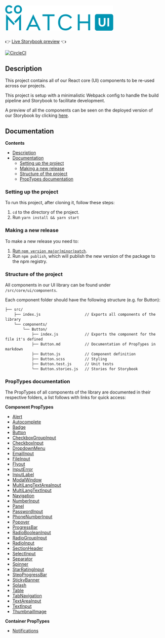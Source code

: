 # <img src="./comatchUiLogo.svg" width="350" alt="COMATCH UI">

:point_right: [Live Storybook preview](https://comatch.github.io/comatch-ui/) :point_left:

[![CircleCI](https://circleci.com/gh/COMATCH/comatch-ui.svg?style=svg&circle-token=b2eea611c1911aa0d1f9c3ccf48631766425f5ec)](https://circleci.com/gh/COMATCH/comatch-ui)

## Description

This project contains all of our React core (UI) components to be re-used across our projects.

This project is setup with a minimalistic Webpack config to handle the build pipeline and Storybook to facilitate development.

A preview of all the components can be seen on the deployed version of our Storybook by clicking [here](https://comatch.github.io/comatch-ui/).

## Documentation

**Contents**

  - [Description](#description)
  - [Documentation](#documentation)
    - [Setting up the project](#setting-up-the-project)
    - [Making a new release](#making-a-new-release)
    - [Structure of the project](#structure-of-the-project)
    - [PropTypes documentation](#proptypes-documentation)

### Setting up the project

To run this project, after cloning it, follow these steps:

1. `cd` to the directory of the project.
2. Run `yarn install && yarn start`

### Making a new release

To make a new release you need to:

1. [Run `npm version major|minor|patch`](https://docs.npmjs.com/cli/version).
2. Run `npm publish`, which will publish the new version of the package to the npm registry.

### Structure of the project

All components in our UI library can be found under `/src/core/ui/components`.

Each component folder should have the following structure (e.g. for Button):

```
├── src/
    ├── index.js                    // Exports all components of the library
    └── components/
        └── Button/
            ├── index.js            // Exports the component for the file it's defined
            ├── Button.md           // Documentation of PropTypes in markdown
            ├── Button.js           // Component definition
            ├── Button.scss         // Styling
            ├── Button.test.js      // Unit tests
            └── Button.stories.js   // Stories for Storybook
```

### PropTypes documentation

The PropTypes of all components of the library are documented in their respective folders, a list follows with links for quick access:

**Component PropTypes**

-   [Alert](https://github.com/COMATCH/comatch-ui/blob/master/src/core/ui/components/Alert/Alert.md)
-   [Autocomplete](https://github.com/COMATCH/comatch-ui/blob/master/src/core/ui/components/Autocomplete/Autocomplete.md)
-   [Badge](https://github.com/COMATCH/comatch-ui/blob/master/src/core/ui/components/Badge/Badge.md)
-   [Button](https://github.com/COMATCH/comatch-ui/blob/master/src/core/ui/components/Button/Button.md)
-   [CheckboxGroupInput](https://github.com/COMATCH/comatch-ui/blob/master/src/core/ui/components/CheckboxGroupInput/CheckboxGroupInput.md)
-   [CheckboxInput](https://github.com/COMATCH/comatch-ui/blob/master/src/core/ui/components/CheckboxInput/CheckboxInput.md)
-   [DropdownMenu](https://github.com/COMATCH/comatch-ui/blob/master/src/core/ui/components/DropdownMenu/DropdownMenu.md)
-   [EmailInput](https://github.com/COMATCH/comatch-ui/blob/master/src/core/ui/components/EmailInput/EmailInput.md)
-   [FileInput](https://github.com/COMATCH/comatch-ui/blob/master/src/core/ui/components/FileInput/FileInput.md)
-   [Flyout](https://github.com/COMATCH/comatch-ui/blob/master/src/core/ui/components/Flyout/Flyout.md)
-   [InputError](https://github.com/COMATCH/comatch-ui/blob/master/src/core/ui/components/InputError/InputError.md)
-   [InputLabel](https://github.com/COMATCH/comatch-ui/blob/master/src/core/ui/components/InputLabel/InputLabel.md)
-   [ModalWindow](https://github.com/COMATCH/comatch-ui/blob/master/src/core/ui/components/ModalWindow/ModalWindow.md)
-   [MultiLangTextAreaInput](https://github.com/COMATCH/comatch-ui/blob/master/src/core/ui/components/MultiLangTextAreaInput/MultiLangTextAreaInput.md)
-   [MultiLangTextInput](https://github.com/COMATCH/comatch-ui/blob/master/src/core/ui/components/MultiLangTextInput/MultiLangTextInput.md)
-   [Navigation](https://github.com/COMATCH/comatch-ui/blob/master/src/core/ui/components/Navigation/Navigation.md)
-   [NumberInput](https://github.com/COMATCH/comatch-ui/blob/master/src/core/ui/components/NumberInput/NumberInput.md)
-   [Panel](https://github.com/COMATCH/comatch-ui/blob/master/src/core/ui/components/Panel/Panel.md)
-   [PasswordInput](https://github.com/COMATCH/comatch-ui/blob/master/src/core/ui/components/PasswordInput/PasswordInput.md)
-   [PhoneNumberInput](https://github.com/COMATCH/comatch-ui/blob/master/src/core/ui/components/PhoneNumberInput/PhoneNumberInput.md)
-   [Popover](https://github.com/COMATCH/comatch-ui/blob/master/src/core/ui/components/Popover/Popover.md)
-   [ProgressBar](https://github.com/COMATCH/comatch-ui/blob/master/src/core/ui/components/ProgressBar/ProgressBar.md)
-   [RadioBooleanInput](https://github.com/COMATCH/comatch-ui/blob/master/src/core/ui/components/RadioBooleanInput/RadioBooleanInput.md)
-   [RadioGroupInput](https://github.com/COMATCH/comatch-ui/blob/master/src/core/ui/components/RadioGroupInput/RadioGroupInput.md)
-   [RadioInput](https://github.com/COMATCH/comatch-ui/blob/master/src/core/ui/components/RadioInput/RadioInput.md)
-   [SectionHeader](https://github.com/COMATCH/comatch-ui/blob/master/src/core/ui/components/SectionHeader/SectionHeader.md)
-   [SelectInput](https://github.com/COMATCH/comatch-ui/blob/master/src/core/ui/components/SelectInput/SelectInput.md)
-   [Separator](https://github.jcom/COMATCH/comatch-ui/blob/master/src/core/ui/components/Separator/Separator.md)
-   [Spinner](https://github.com/COMATCH/comatch-ui/blob/master/src/core/ui/components/Spinner/Spinner.md)
-   [StarRatingInput](https://github.com/COMATCH/comatch-ui/blob/master/src/core/ui/components/StarRatingInput/StarRatingInput.md)
-   [StepProgressBar](https://github.com/COMATCH/comatch-ui/blob/master/src/core/ui/components/StepProgressBar/StepProgressBar.md)
-   [StickyBanner](https://github.com/COMATCH/comatch-ui/blob/master/src/core/ui/components/StickyBanner/StickyBanner.md)
-   [Splash](https://github.com/COMATCH/comatch-ui/blob/master/src/core/ui/components/Splash/Splash.md)
-   [Table](https://github.com/COMATCH/comatch-ui/blob/master/src/core/ui/components/Table/Table.md)
-   [TabNavigation](https://github.com/COMATCH/comatch-ui/blob/master/src/core/ui/components/TabNavigation/TabNavigation.md)
-   [TextAreaInput](https://github.com/COMATCH/comatch-ui/blob/master/src/core/ui/components/TextAreaInput/TextAreaInput.md)
-   [TextInput](https://github.com/COMATCH/comatch-ui/blob/master/src/core/ui/components/TextInput/TextInput.md)
-   [ThumbnailImage](https://github.com/COMATCH/comatch-ui/blob/master/src/core/ui/components/ThumbnailImage/ThumbnailImage.md)

**Container PropTypes**

-   [Notifications](https://github.com/COMATCH/comatch-ui/blob/master/src/core/ui/containers/Notifications/ui/containers/Notifications/Notifications.md)
